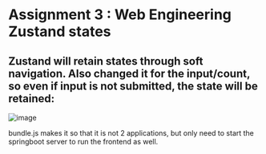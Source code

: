 # Assignment 3 : Web Engineering Zustand states
 
## Zustand will retain states through soft navigation. Also changed it for the input/count, so even if input is not submitted, the state will be retained:
![image](https://github.com/Himanshu-Bohra/A3WebEngZustandStates/assets/102330942/4b7f4fd4-2fea-4cbe-9f9f-0dc9875b7258)

bundle.js makes it so that it is not 2 applications, but only need to start the springboot server to run the frontend as well.
